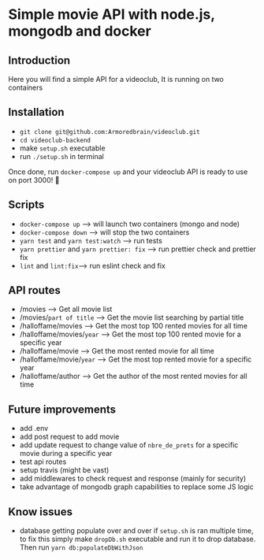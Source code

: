 # Simple movie API with node.js, mongodb and docker 

## Introduction
Here you will find a simple API for a videoclub, It is running on two containers

## Installation
* `git clone git@github.com:Armoredbrain/videoclub.git`
* `cd videoclub-backend` 
* make `setup.sh` executable
* run `./setup.sh` in terminal

Once done, run `docker-compose up` and your videoclub API is ready to use on port 3000! :rocket:

## Scripts
* `docker-compose up` --> will launch two containers (mongo and node)
* `docker-compose down` --> will stop the two containers
* `yarn test` and `yarn test:watch` --> run tests
* `yarn prettier` and `yarn prettier: fix` --> run prettier check and prettier fix
* `lint` and `lint:fix`--> run eslint check and fix


## API routes
* /movies --> Get all movie list 
* /movies/`part of title` --> Get the movie list searching by partial title
* /halloffame/movies --> Get the most top 100 rented movies for all time
* /halloffame/movies/`year` --> Get the most top 100 rented movie for a specific year
* /halloffame/movie --> Get the most rented movie for all time
* /halloffame/movie/`year` --> Get the most top rented movie for a specific year
* /halloffame/author --> Get the author of the most rented movies for all time

## Future improvements
* add .env
* add post request to add movie
* add update request to change value of `nbre_de_prets` for a specific movie during a specific year
* test api routes
* setup travis (might be vast)
* add middlewares to check request and response (mainly for security)
* take advantage of mongodb graph capabilities to replace some JS logic

## Know issues
* database getting populate over and over if `setup.sh` is ran multiple time, to fix this simply make `dropDb.sh` executable and run it to drop database. Then run `yarn db:populateDbWithJson`
